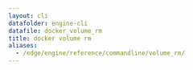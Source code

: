 ```yaml
---
layout: cli
datafolder: engine-cli
datafile: docker_volume_rm
title: docker volume rm
aliases:
  - /edge/engine/reference/commandline/volume_rm/
---
```

<!--
This page is automatically generated from Docker's source code. If you want to
suggest a change to the text that appears here, open a ticket or pull request
in the source repository on GitHub:

https://github.com/docker/cli
-->

